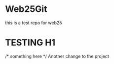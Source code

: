 # Web25Git
this is a test repo for web25
# TESTING H1
/* something here */ 
Another change to the project